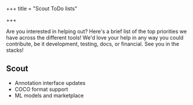 +++
title = "Scout ToDo lists"

+++

Are you interested in helping out? Here's a brief list of the top priorities we have across the different tools! We'd love your help in any way you could contribute, be it development, testing, docs, or financial. See you in the stacks!

## Scout
* Annotation interface updates
* COCO format support
* ML models and marketplace
